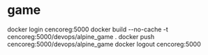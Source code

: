 # game

docker login cencoreg:5000
docker build --no-cache -t cencoreg:5000/devops/alpine_game .
docker push cencoreg:5000/devops/alpine_game
docker logout cencoreg:5000
